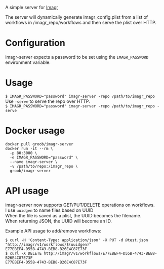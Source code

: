 A simple server for [Imagr](https://github.com/grahamgilbert/imagr)  

The server will dynamically generate imagr_config.plist from a list of workflows in /imagr_repo/workflows and then serve the plist over HTTP.  

# Configuration
imagr-server expects a password to be set using the `IMAGR_PASSWORD` environment variable.


# Usage
`$ IMAGR_PASSWORD="password" imagr-server -repo /path/to/imagr_repo`  
Use `-serve` to serve the repo over HTTP.  
`$ IMAGR_PASSWORD="password" imagr-server -repo /path/to/imagr_repo -serve`

# Docker usage
```
docker pull groob/imagr-server
docker run -it --rm \
  -p 80:3000 \
  -e IMAGR_PASSWORD="password" \
  --name imagr-server \
  -v /path/to/repo:/imagr_repo \
  groob/imagr-server
```

# API usage
imagr-server now supports GET/PUT/DELETE operations on workflows.  
I use `uuidgen` to name files based on UUID  
When the file is saved as a plist, the UUID becomes the filename.  
When returning JSON, the UUID will become an ID.  


Example API usage to add/remove workflows:

```
$ curl -H 'Content-Type: application/json' -X PUT -d @test.json "http://imagr/v1/workflows/$(uuidgen)"
E77EBEF4-D55B-4743-BEB8-B26E4C87E73F
$ curl -X DELETE http://imagr/v1/workflows/E77EBEF4-D55B-4743-BEB8-B26E4C87E73F
E77EBEF4-D55B-4743-BEB8-B26E4C87E73F
```
